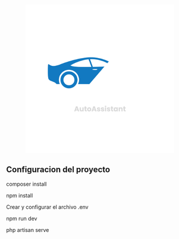 <p align="center"><img src="/public/images/Logos/AutoAssistantLogo.png" width="400" alt="Laravel Logo"></a></p>


## Configuracion del proyecto

composer install

npm install

Crear y configurar el archivo .env

npm run dev

php artisan serve